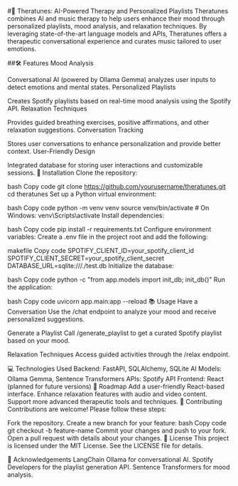 #🎵 Theratunes: AI-Powered Therapy and Personalized Playlists
Theratunes combines AI and music therapy to help users enhance their mood through personalized playlists, mood analysis, and relaxation techniques. By leveraging state-of-the-art language models and APIs, Theratunes offers a therapeutic conversational experience and curates music tailored to user emotions.

##🛠️ Features
Mood Analysis

Conversational AI (powered by Ollama Gemma) analyzes user inputs to detect emotions and mental states.
Personalized Playlists

Creates Spotify playlists based on real-time mood analysis using the Spotify API.
Relaxation Techniques

Provides guided breathing exercises, positive affirmations, and other relaxation suggestions.
Conversation Tracking

Stores user conversations to enhance personalization and provide better context.
User-Friendly Design

Integrated database for storing user interactions and customizable sessions.
🔧 Installation
Clone the repository:

bash
Copy code
git clone https://github.com/yourusername/theratunes.git
cd theratunes
Set up a Python virtual environment:

bash
Copy code
python -m venv venv
source venv/bin/activate  # On Windows: venv\Scripts\activate
Install dependencies:

bash
Copy code
pip install -r requirements.txt
Configure environment variables: Create a .env file in the project root and add the following:

makefile
Copy code
SPOTIFY_CLIENT_ID=your_spotify_client_id
SPOTIFY_CLIENT_SECRET=your_spotify_client_secret
DATABASE_URL=sqlite:///./test.db
Initialize the database:

bash
Copy code
python -c "from app.models import init_db; init_db()"
Run the application:

bash
Copy code
uvicorn app.main:app --reload
📚 Usage
Have a Conversation
Use the /chat endpoint to analyze your mood and receive personalized suggestions.

Generate a Playlist
Call /generate_playlist to get a curated Spotify playlist based on your mood.

Relaxation Techniques
Access guided activities through the /relax endpoint.

💻 Technologies Used
Backend: FastAPI, SQLAlchemy, SQLite
AI Models: Ollama Gemma, Sentence Transformers
APIs: Spotify API
Frontend: React (planned for future versions)
🚀 Roadmap
Add a user-friendly React-based interface.
Enhance relaxation features with audio and video content.
Support more advanced therapeutic tools and techniques.
🤝 Contributing
Contributions are welcome! Please follow these steps:

Fork the repository.
Create a new branch for your feature:
bash
Copy code
git checkout -b feature-name
Commit your changes and push to your fork.
Open a pull request with details about your changes.
📄 License
This project is licensed under the MIT License. See the LICENSE file for details.

🙌 Acknowledgements
LangChain Ollama for conversational AI.
Spotify Developers for the playlist generation API.
Sentence Transformers for mood analysis.
